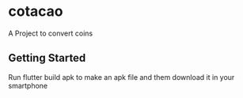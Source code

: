 # cotacao

A Project to convert coins

## Getting Started

Run flutter build apk to make an apk file and them download it in your smartphone
